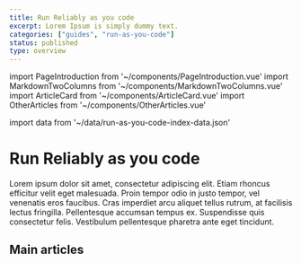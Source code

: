```yaml
---
title: Run Reliably as you code
excerpt: Lorem Ipsum is simply dummy text.
categories: ["guides", "run-as-you-code"]
status: published
type: overview
---
```

import PageIntroduction from '~/components/PageIntroduction.vue'
import MarkdownTwoColumns from '~/components/MarkdownTwoColumns.vue'
import ArticleCard from '~/components/ArticleCard.vue'
import OtherArticles from '~/components/OtherArticles.vue'

import data from '~/data/run-as-you-code-index-data.json'

# Run Reliably as you code

<PageIntroduction>
  Lorem ipsum dolor sit amet, consectetur adipiscing elit. Etiam rhoncus efficitur velit eget malesuada. Proin tempor odio in justo tempor, vel venenatis eros faucibus. Cras imperdiet arcu aliquet tellus rutrum, at facilisis lectus fringilla. Pellentesque accumsan tempus ex. Suspendisse quis consectetur felis. Vestibulum pellentesque pharetra ante eget tincidunt.
</PageIntroduction>

## Main articles

<MarkdownTwoColumns>
  <ArticleCard
    title="Visual Studio Code Plugin"
    description="Reliably suggestions in VS Code."
    link="/docs/guides/run-as-you-code/vscode/"
  />
</MarkdownTwoColumns>